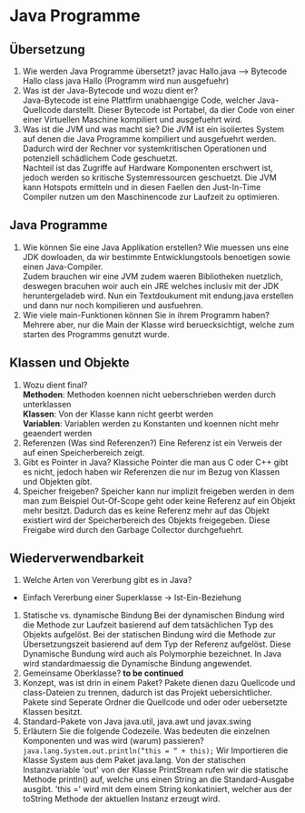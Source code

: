 
# Java Programme
## Übersetzung
1. Wie werden Java Programme übersetzt?
  javac Hallo.java --> Bytecode Hallo class
  java Hallo (Programm wird nun ausgefuehr)
1. Was ist der Java-Bytecode und wozu dient er?  
   Java-Bytecode ist eine Plattfirm unabhaengige Code, welcher Java-Quellcode darstellt.
   Dieser Bytecode ist Portabel, da dier Code von einer einer Virtuellen Maschine kompiliert und ausgefuehrt wird.
1. Was ist die JVM und was macht sie?
   Die JVM ist ein isoliertes System auf denen die Java Programme kompiliert und ausgefuehrt werden.
   Dadurch wird der Rechner vor systemkritischen Operationen und potenziell schädlichem Code geschuetzt.  
   Nachteil ist das Zugriffe auf Hardware Komponenten erschwert ist, jedoch werden so kritische Systemressourcen  geschuetzt.
   Die JVM kann Hotspots ermitteln und in diesen Faellen den Just-In-Time Compiler nutzen um den Maschinencode zur Laufzeit zu optimieren.
## Java Programme 
1. Wie können Sie eine Java Applikation erstellen?
   Wie muessen uns eine JDK dowloaden, da wir bestimmte Entwicklungstools benoetigen sowie einen Java-Compiler.  
   Zudem brauchen wir eine JVM zudem waeren Bibliotheken nuetzlich, deswegen bracuhen woir auch ein JRE welches inclusiv mit der JDK heruntergeladeb wird.
   Nun ein Textdoukument mit endung.java erstellen und dann nur noch kompilieren und ausfuehren.
2. Wie viele main-Funktionen können Sie in ihrem Programm haben?  
   Mehrere aber, nur die Main der Klasse wird beruecksichtigt, welche zum starten des Programms genutzt wurde.  
## Klassen und Objekte  
1. Wozu dient final?  
   **Methoden**: Methoden koennen nicht ueberschrieben werden durch unterklassen  
   **Klassen**: Von der Klasse kann nicht geerbt werden  
   **Variablen**: Variablen werden zu Konstanten und koennen nicht mehr geaendert werden
1. Referenzen (Was sind Referenzen?)
   Eine Referenz ist ein Verweis der auf einen Speicherbereich zeigt.  
1. Gibt es Pointer in Java?
   Klassiche Pointer die man aus C oder C++ gibt es nicht, jedoch haben wir Referenzen die nur im Bezug von Klassen und Objekten gibt. 
1.  Speicher freigeben?
   Speicher kann nur implizit freigeben werden in dem man zum Beispiel Out-Of-Scope geht oder keine Referenz auf ein Objekt mehr besitzt.
   Dadurch das es keine Referenz mehr auf das Objekt existiert wird der Speicherbereich des Objekts freigegeben.
   Diese Freigabe wird durch den Garbage Collector durchgefuehrt.
## Wiederverwendbarkeit
1. Welche Arten von Vererbung gibt es in Java?
  - Einfach Vererbung einer Superklasse -> Ist-Ein-Beziehung
1. Statische vs. dynamische Bindung
  Bei der dynamischen Bindung wird die Methode zur Laufzeit basierend auf dem tatsächlichen Typ des Objekts aufgelöst.
  Bei der statischen Bindung wird die Methode zur Übersetzungszeit basierend auf dem Typ der Referenz aufgelöst.
  Diese Dynamische Bundung wird auch als Polymorphie bezeichnet. In Java wird standardmaessig die Dynamische Bindung angewendet.
1. Gemeinsame Oberklasse?
   **to be continued**
1. Konzept, was ist drin in einem Paket?
   Pakete dienen dazu Quellcode und class-Dateien zu trennen, dadurch ist das Projekt uebersichtlicher.
   Pakete sind Seperate Ordner die Quellcode und oder oder uebersetzte Klassen besitzt.
1. Standard-Pakete von Java
   java.util, java.awt und javax.swing
1. Erläutern Sie die folgende Codezeile. Was bedeuten die einzelnen Komponenten und was wird (warum) passieren?  
   `java.lang.System.out.println(“this = “ + this);`
   Wir Importieren die Klasse System aus dem Paket java.lang. 
   Von der statischen Instanzvariable 'out' von der Klasse PrintStream rufen wir die statische Methode println()    auf, welche uns einen String an die Standard-Ausgabe   ausgibt.
   'this =' wird mit dem einem String konkatiniert, welcher aus der toString Methode der aktuellen Instanz erzeugt wird.   
   
   
   
